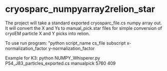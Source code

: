 # cryosparc_numpyarray2relion_star
The project will take a standard exported cryosparc_file.cs numpy array out. 
It will convert the X and Ys to manual_pick.star files for simple conversion of cryoEM particle X and Y picks into relion.

To use run program: 
"python script_name cs_file subscript x-normalization_factor y-normalization_factor

Example for K3: python NUMPY_Whisperer.py P54_J83_particles_exported.cs manualpick 5760 409
  

